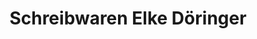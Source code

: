 ---
title: "Schreibwaren Elke Döringer"
url: /spiegelau/schreibwaren-elke-doeringer/
shop: Schreibwaren
---